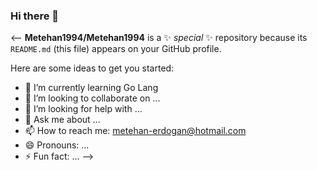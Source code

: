 ### Hi there 👋

<--
**Metehan1994/Metehan1994** is a ✨ _special_ ✨ repository because its `README.md` (this file) appears on your GitHub profile.

Here are some ideas to get you started:

- 🌱 I’m currently learning Go Lang
- 👯 I’m looking to collaborate on ...
- 🤔 I’m looking for help with ...
- 💬 Ask me about ...
- 📫 How to reach me: metehan-erdogan@hotmail.com
- 😄 Pronouns: ...
- ⚡ Fun fact: ...
-->
